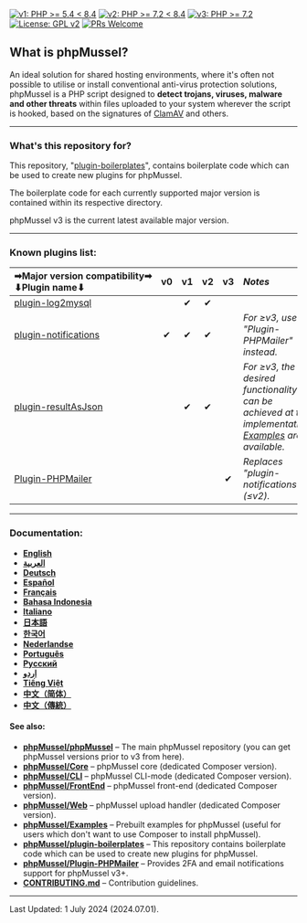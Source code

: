 [![v1: PHP >= 5.4 < 8.4](https://img.shields.io/badge/v1-PHP%20%3E%3D%205.4%20%3C%208.4-8892bf.svg)](https://maikuolan.github.io/Compatibility-Charts/)
[![v2: PHP >= 7.2 < 8.4](https://img.shields.io/badge/v2-PHP%20%3E%3D%207.2%20%3C%208.4-8892bf.svg)](https://maikuolan.github.io/Compatibility-Charts/)
[![v3: PHP >= 7.2](https://img.shields.io/badge/v3-PHP%20%3E%3D%207.2-8892bf.svg)](https://maikuolan.github.io/Compatibility-Charts/)
[![License: GPL v2](https://img.shields.io/badge/License-GPL%20v2-blue.svg)](https://www.gnu.org/licenses/old-licenses/gpl-2.0.en.html)
[![PRs Welcome](https://img.shields.io/badge/PRs-Welcome-brightgreen.svg)](http://makeapullrequest.com)

## **What is phpMussel?**

An ideal solution for shared hosting environments, where it's often not possible to utilise or install conventional anti-virus protection solutions, phpMussel is a PHP script designed to **detect trojans, viruses, malware and other threats** within files uploaded to your system wherever the script is hooked, based on the signatures of [ClamAV](https://www.clamav.net/) and others.

---


### What's this repository for?

This repository, "[plugin-boilerplates](https://github.com/phpMussel/plugin-boilerplates)", contains boilerplate code which can be used to create new plugins for phpMussel.

The boilerplate code for each currently supported major version is contained within its respective directory.

phpMussel v3 is the current latest available major version.

---

### **Known plugins list:**

➡Major&nbsp;version&nbsp;compatibility➡<br />⬇Plugin&nbsp;name⬇ | v0 | v1 | v2 | v3 | *Notes*
:--|:-:|:-:|:-:|:-:|:--
[plugin-log2mysql](https://github.com/mtrefzer/plugin-log2mysql) | | ✔ | ✔ | |
[plugin-notifications](https://github.com/phpMussel/plugin-notifications) | ✔ | ✔ | ✔ | | *For ≥v3, use "Plugin-PHPMailer" instead.*
[plugin-resultAsJson](https://github.com/mtrefzer/plugin-resultAsJson) | | ✔ | ✔ | | *For ≥v3, the desired functionality can be achieved at the implementation. [Examples](https://github.com/phpMussel/Examples) are available.*
[Plugin-PHPMailer](https://github.com/phpMussel/Plugin-PHPMailer) | | | | ✔ | *Replaces "plugin-notifications" (≤v2).*

---


### Documentation:
- **[English](https://github.com/phpMussel/Docs/blob/master/readme.en.md)**
- **[العربية](https://github.com/phpMussel/Docs/blob/master/readme.ar.md)**
- **[Deutsch](https://github.com/phpMussel/Docs/blob/master/readme.de.md)**
- **[Español](https://github.com/phpMussel/Docs/blob/master/readme.es.md)**
- **[Français](https://github.com/phpMussel/Docs/blob/master/readme.fr.md)**
- **[Bahasa Indonesia](https://github.com/phpMussel/Docs/blob/master/readme.id.md)**
- **[Italiano](https://github.com/phpMussel/Docs/blob/master/readme.it.md)**
- **[日本語](https://github.com/phpMussel/Docs/blob/master/readme.ja.md)**
- **[한국어](https://github.com/phpMussel/Docs/blob/master/readme.ko.md)**
- **[Nederlandse](https://github.com/phpMussel/Docs/blob/master/readme.nl.md)**
- **[Português](https://github.com/phpMussel/Docs/blob/master/readme.pt.md)**
- **[Русский](https://github.com/phpMussel/Docs/blob/master/readme.ru.md)**
- **[اردو](https://github.com/phpMussel/Docs/blob/master/readme.ur.md)**
- **[Tiếng Việt](https://github.com/phpMussel/Docs/blob/master/readme.vi.md)**
- **[中文（简体）](https://github.com/phpMussel/Docs/blob/master/readme.zh-Hans.md)**
- **[中文（傳統）](https://github.com/phpMussel/Docs/blob/master/readme.zh-Hant.md)**

#### See also:
- [**phpMussel/phpMussel**](https://github.com/phpMussel/phpMussel) – The main phpMussel repository (you can get phpMussel versions prior to v3 from here).
- [**phpMussel/Core**](https://github.com/phpMussel/Core) – phpMussel core (dedicated Composer version).
- [**phpMussel/CLI**](https://github.com/phpMussel/CLI) – phpMussel CLI-mode (dedicated Composer version).
- [**phpMussel/FrontEnd**](https://github.com/phpMussel/FrontEnd) – phpMussel front-end (dedicated Composer version).
- [**phpMussel/Web**](https://github.com/phpMussel/Web) – phpMussel upload handler (dedicated Composer version).
- [**phpMussel/Examples**](https://github.com/phpMussel/Examples) – Prebuilt examples for phpMussel (useful for users which don't want to use Composer to install phpMussel).
- [**phpMussel/plugin-boilerplates**](https://github.com/phpMussel/plugin-boilerplates) – This repository contains boilerplate code which can be used to create new plugins for phpMussel.
- [**phpMussel/Plugin-PHPMailer**](https://github.com/phpMussel/Plugin-PHPMailer) – Provides 2FA and email notifications support for phpMussel v3+.
- [**CONTRIBUTING.md**](https://github.com/phpMussel/.github/blob/master/CONTRIBUTING.md) – Contribution guidelines.

---


Last Updated: 1 July 2024 (2024.07.01).
